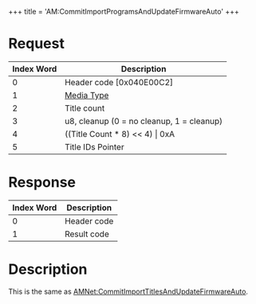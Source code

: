 +++
title = 'AM:CommitImportProgramsAndUpdateFirmwareAuto'
+++

# Request

| Index Word | Description                                            |
|------------|--------------------------------------------------------|
| 0          | Header code \[0x040E00C2\]                             |
| 1          | [Media Type](Filesystem_services#mediatype "wikilink") |
| 2          | Title count                                            |
| 3          | u8, cleanup (0 = no cleanup, 1 = cleanup)              |
| 4          | ((Title Count \* 8) \<\< 4) \| 0xA                     |
| 5          | Title IDs Pointer                                      |

# Response

| Index Word | Description |
|------------|-------------|
| 0          | Header code |
| 1          | Result code |

# Description

This is the same as [AMNet:CommitImportTitlesAndUpdateFirmwareAuto](AMNet:CommitImportTitlesAndUpdateFirmwareAuto "wikilink").
